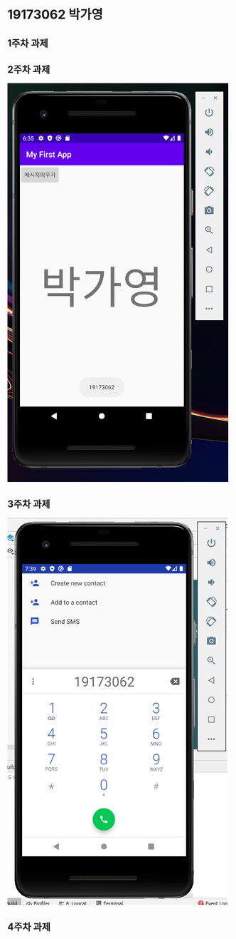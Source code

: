 # 19173062 박가영

## 1주차 과제

## 2주차 과제
   <img width="" height="" src="./PNG/2주차.png"></img>

## 3주차 과제
   <img width="" height="" src="./PNG/3주차.png"></img>
   
## 4주차 과제
